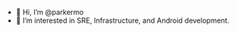 - 👋 Hi, I’m @parkermo
- 👀 I’m interested in SRE, Infrastructure, and Android development.

<!---
parkermo/parkermo is a ✨ special ✨ repository because its `README.md` (this file) appears on your GitHub profile.
You can click the Preview link to take a look at your changes.
--->
